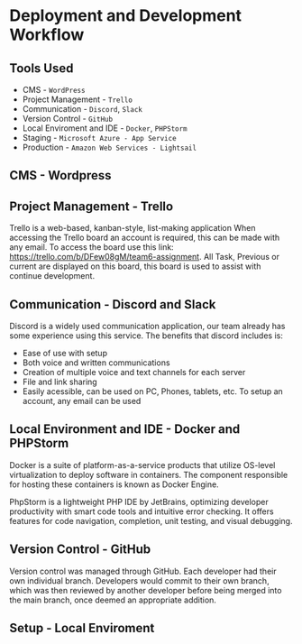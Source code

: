 # Deployment and Development Workflow

## Tools Used
* CMS - `WordPress`
* Project Management - `Trello`
* Communication - `Discord`, `Slack`
* Version Control - `GitHub`
* Local Enviroment and IDE - `Docker`, `PHPStorm`
* Staging - `Microsoft Azure - App Service`
* Production - `Amazon Web Services - Lightsail`

## CMS - Wordpress
## Project Management - Trello
Trello is a web-based, kanban-style, list-making application
When accessing the Trello board an account is required, this can be made with any email. To access the board use this link:
https://trello.com/b/DFew08gM/team6-assignment. All Task, Previous or current are displayed on this board, this board 
is used to assist with continue development.

## Communication - Discord and Slack
Discord is a widely used communication application, our team already has some experience using this service. The 
benefits that discord includes is:
- Ease of use with setup
- Both voice and written communications
- Creation of multiple voice and text channels for each server
- File and link sharing
- Easily acessible, can be used on PC, Phones, tablets, etc.
To setup an account, any email can be used

## Local Environment and IDE - Docker and PHPStorm
Docker is a suite of platform-as-a-service products that utilize OS-level virtualization to deploy software in containers. 
The component responsible for hosting these containers is known as Docker Engine.

PhpStorm is a lightweight PHP IDE by JetBrains, optimizing developer productivity with smart code tools and intuitive 
error checking. It offers features for code navigation, completion, unit testing, and visual debugging.
## Version Control - GitHub
Version control was managed through GitHub. Each developer had their own individual branch. Developers would commit to 
their own branch, which was then reviewed by another developer before being merged into the main branch, once deemed an
appropriate addition.

## Setup - Local Enviroment